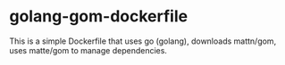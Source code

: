 # golang-gom-dockerfile
This is a simple Dockerfile that uses go (golang), downloads mattn/gom, uses matte/gom to manage dependencies. 
